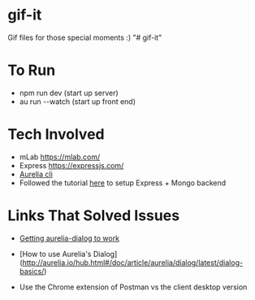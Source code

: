 # gif-it
Gif files for those special moments :)
"# gif-it" 

To Run
======
* npm run dev (start up server)
* au run --watch (start up front end)

Tech Involved
=============

* mLab https://mlab.com/
* Express https://expressjs.com/
* [Aurelia cli](http://aurelia.io/hub.html#/doc/article/aurelia/framework/latest/the-aurelia-cli) 
* Followed the tutorial [here](https://medium.freecodecamp.com/building-a-simple-node-js-api-in-under-30-minutes-a07ea9e390d2) to setup Express + Mongo backend

Links That Solved Issues
========================

* [Getting aurelia-dialog to work](http://stackoverflow.com/questions/38762135/aurelia-dialog-error-with-the-release-version-and-cli)

* [How to use Aurelia's Dialog]
(http://aurelia.io/hub.html#/doc/article/aurelia/dialog/latest/dialog-basics/)

* Use the Chrome extension of Postman vs the client desktop version
